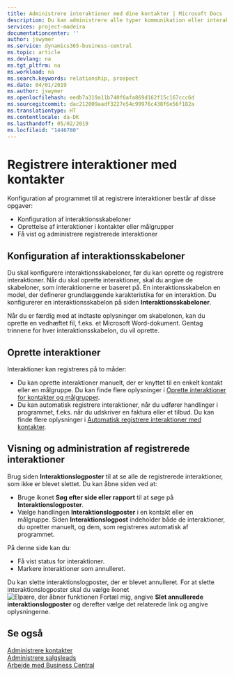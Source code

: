 ```yaml
---
title: Administrere interaktioner med dine kontakter | Microsoft Docs
description: Du kan administrere alle typer kommunikation eller interaktioner mellem din virksomhed og dine kontakter, f.eks. kommunikation via brev, telefon, møder osv.
services: project-madeira
documentationcenter: ''
author: jswymer
ms.service: dynamics365-business-central
ms.topic: article
ms.devlang: na
ms.tgt_pltfrm: na
ms.workload: na
ms.search.keywords: relationship, prospect
ms.date: 04/01/2019
ms.author: jswymer
ms.openlocfilehash: eedb7a319a11b740f6afa869d162f15c167ccc6d
ms.sourcegitcommit: dac212009aadf3227e54c99976c438f6e56f182a
ms.translationtype: HT
ms.contentlocale: da-DK
ms.lasthandoff: 05/02/2019
ms.locfileid: "1446780"
---
```

# <a name="record-interactions-with-contacts"></a>Registrere interaktioner med kontakter
Konfiguration af programmet til at registrere interaktioner består af disse opgaver:

* Konfiguration af interaktionsskabeloner  
* Oprettelse af interaktioner i kontakter eller målgrupper  
* Få vist og administrere registrerede interaktioner  

##  <a name="setting-up-interaction-templates"></a>Konfiguration af interaktionsskabeloner
Du skal konfigurere interaktionsskabeloner, før du kan oprette og registrere interaktioner. Når du skal oprette interaktioner, skal du angive de skabeloner, som interaktionerne er baseret på. En interaktionsskabelon en model, der definerer grundlæggende karakteristika for en interaktion.
Du konfigurerer en interaktionsskabelon på siden **Interaktionsskabeloner**.

Når du er færdig med at indtaste oplysninger om skabelonen, kan du oprette en vedhæftet fil, f.eks. et Microsoft Word-dokument. Gentag trinnene for hver interaktionsskabelon, du vil oprette.  

## <a name="creating-interactions"></a>Oprette interaktioner
Interaktioner kan registreres på to måder:

* Du kan oprette interaktioner manuelt, der er knyttet til en enkelt kontakt eller en målgruppe. Du kan finde flere oplysninger i [Oprette interaktioner for kontakter og målgrupper](marketing-how-create-interactions.md).  
* Du kan automatisk registrere interaktioner, når du udfører handlinger i programmet, f.eks. når du udskriver en faktura eller et tilbud. Du kan finde flere oplysninger i [Automatisk registrere interaktioner med kontakter](marketing-auto-record-interactions.md).

## <a name="viewing-and-managing-recorded-interactions"></a>Visning og administration af registrerede interaktioner
Brug siden **Interaktionslogposter** til at se alle de registrerede interaktioner, som ikke er blevet slettet. Du kan åbne siden ved at:

* Bruge ikonet **Søg efter side eller rapport** til at søge på **Interaktionslogposter**.
* Vælge handlingen **Interaktionslogposter** i en kontakt eller en målgruppe.
  Siden **Interaktionslogpost** indeholder både de interaktioner, du opretter manuelt, og dem, som registreres automatisk af programmet.

På denne side kan du:

* Få vist status for interaktioner.
* Markere interaktioner som annulleret.

Du kan slette interaktionslogposter, der er blevet annulleret. For at slette interaktionslogposter skal du vælge ikonet ![Elpære, der åbner funktionen Fortæl mig](media/ui-search/search_small.png "Fortæl mig, hvad du vil foretage dig"), angive **Slet annullerede interaktionslogposter** og derefter vælge det relaterede link og angive oplysningerne.

## <a name="see-also"></a>Se også
[Administrere kontakter](marketing-contacts.md)  
[Administrere salgsleads](marketing-manage-sales-opportunities.md)  
[Arbejde med Business Central](ui-work-product.md)  
